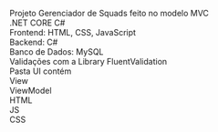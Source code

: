 Projeto Gerenciador de Squads feito no modelo MVC<br>
.NET CORE C#<br>
Frontend: HTML, CSS, JavaScript <br>
Backend: C# <br>
Banco de Dados: MySQL<br>
Validações com a Library FluentValidation<br>
Pasta UI contém <br>
View<br>
ViewModel<br>
HTML<br>
JS<br>
CSS<br>
